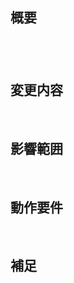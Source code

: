 <!-- Labels, Assigneesの割当を忘れずに行うこと -->

## 概要

#
<!-- 必須!! 関連する Issue 番号 -->
<!-- 必須!! 変更の目的、 解決される事情等を簡潔に記載-->

<br>

## 変更内容

<!-- 必須!! ビューの変更がある場合はスクショによる比較などがあるとわかりやすい -->
<!-- その他、技術的視線でレビュワーに見てほしいところなど -->

<br>

## 影響範囲

<!-- この関数を変更したのでこの機能にも影響がある、など -->

<br>

## 動作要件

<!-- 動作に必要な パッケージ / 環境変数 / 依存関係 / DBの更新 など -->

<br>

## 補足

<br>

<!-- レビューをする際に見てほしい点、ローカル環境で試す際の注意点、など -->
